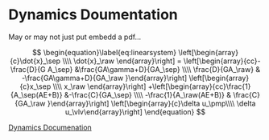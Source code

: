 # Dynamics Doumentation

May or may not just put embedd a pdf...

$$
\begin{equation}\label{eq:linearsystem}
\left[\begin{array}{c}\dot{x}_\sep \\\\ \dot{x}_\raw \end{array}\right] = \left[\begin{array}{cc}-\frac{D}{G A_\sep} &\frac{GA\gamma+D}{GA_\sep}  \\\\ \frac{D}{GA_\raw} & -\frac{GA\gamma+D}{GA_\raw }\end{array}\right]  \left[\begin{array}{c}x_\sep \\\\ x_\raw \end{array}\right] +\left[\begin{array}{cc}\frac{1}{A_\sep(AE+B)} &-\frac{C}{GA_\sep}  \\\\ -\frac{1}{A_\raw(AE+B)} & \frac{C}{GA_\raw }\end{array}\right] \left[\begin{array}{c}\delta u_\pmp\\\\  \delta u_\vlv\end{array}\right]
\end{equation}
$$



[Dynamics Documenation](testbed_modeling.pdf)